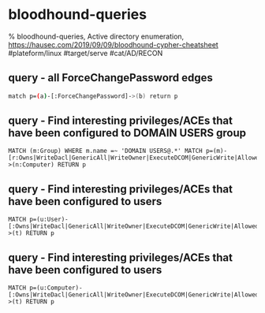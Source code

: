 # bloodhound-queries

% bloodhound-queries, Active directory enumeration, https://hausec.com/2019/09/09/bloodhound-cypher-cheatsheet
#plateform/linux #target/serve #cat/AD/RECON

## query - all ForceChangePassword edges
```bash
match p=(a)-[:ForceChangePassword]->(b) return p
```

## query - Find interesting privileges/ACEs that have been configured to DOMAIN USERS group
```
MATCH (m:Group) WHERE m.name =~ 'DOMAIN USERS@.*' MATCH p=(m)-[r:Owns|WriteDacl|GenericAll|WriteOwner|ExecuteDCOM|GenericWrite|AllowedToDelegate|ForceChangePassword]->(n:Computer) RETURN p
```


## query - Find interesting privileges/ACEs that have been configured to users
```
MATCH p=(u:User)-[:Owns|WriteDacl|GenericAll|WriteOwner|ExecuteDCOM|GenericWrite|AllowedToDelegate|ForceChangePassword]->(t) RETURN p
```

## query - Find interesting privileges/ACEs that have been configured to users
```
MATCH p=(u:Computer)-[:Owns|WriteDacl|GenericAll|WriteOwner|ExecuteDCOM|GenericWrite|AllowedToDelegate|ForceChangePassword]->(t) RETURN p
```